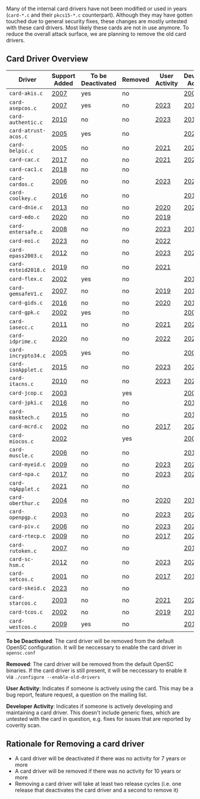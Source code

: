 Many of the internal card drivers have not been modified or used in years (`card-*.c` and their `pkcs15-*.c` counterpart). Although they may have gotten touched due to general security fixes, these changes are mostly untested with these card drivers. Most likely these cards are not in use anymore. To reduce the overall attack surface, we are planning to remove the old card drivers.

## Card Driver Overview

| Driver               | Support Added                                                                            | To be Deactivated | Removed | User Activity                                                    | Developer Activity |
| -------------------- | ---------------------------------------------------------------------------------------- | ----------------- | ------------- | ---------------------------------------------- | ---------------------------------------------------------------------------------------- |
| `card-akis.c`        | [2007](https://github.com/OpenSC/OpenSC/commit/60e3e1e6832fc04e67276a513e0cb591b0dc2583) | yes               | no            |                                                            | [2007](https://github.com/OpenSC/OpenSC/commit/f9476144182dcc1568518f436ec8e5368841902a) |
| `card-asepcos.c`     | [2007](https://github.com/OpenSC/OpenSC/commit/87708593154ad96ac9e8d8dec5d066e0387db0b2) | yes               | no            | [2023](https://github.com/OpenSC/OpenSC/issues/2832) | [2014](https://github.com/OpenSC/OpenSC/commit/b1b5a39ffad95814901d1955360555d9b3608c5e) |
| `card-authentic.c`   | [2010](https://github.com/OpenSC/OpenSC/commit/1a58c429cbed13bed30e561896e747e3051a6d15) | no                | no            | [2023](https://github.com/OpenSC/OpenSC/issues/2693) | [2018](https://github.com/OpenSC/OpenSC/commit/098eed146f50f0375bd41d70116f9dd9ebc4dde4) |
| `card-atrust-acos.c` | [2005](https://github.com/OpenSC/OpenSC/commit/cbb32e02e13f77d65790279794a17895336cbcae) | yes               | no            |                                                            | [2020](https://github.com/OpenSC/OpenSC/commit/723129bc123699ef72332ed106628236b96bd20d) |
| `card-belpic.c`      | [2005](https://github.com/OpenSC/OpenSC/commit/a6ba20a1e3d00b8cf0049c1f7b48b819f0b2d5b4) | no                | no            | [2021](https://github.com/OpenSC/OpenSC/issues/2305) | [2021](https://github.com/OpenSC/OpenSC/commit/9d6ddaef13472cb7aaafc1b418937493f44bc422) |
| `card-cac.c`         | [2017](https://github.com/OpenSC/OpenSC/commit/777e2a3751e3f6d53f056c98e9e20e42af674fb1) | no                | no            | [2021](https://github.com/OpenSC/OpenSC/issues/2386) | [2020](https://github.com/OpenSC/OpenSC/commit/704afd0e2ddbaceb96d3861579244358b6eef326) |
| `card-cac1.c`        | [2018](https://github.com/Jakuje/OpenSC/commit/90fbc57f75585a1faed9175260559c1afffe0bcb) | no                | no            | | |
| `card-cardos.c`      | [2006](https://github.com/OpenSC/OpenSC/commit/823bbffbe65f1511849428637cd216c82ddbac2c) | no                | no            | [2023](https://github.com/OpenSC/OpenSC/issues/2784) | [2021](https://github.com/OpenSC/OpenSC/commit/d6ec00c8707d565df156eaefe54377105a51c72c) |
| `card-coolkey.c`     | [2016](https://github.com/OpenSC/OpenSC/commit/790ed5fcd7a3189c2df686daebe02f43ae5a72c3) | no                | no            |                                                            | [2018](https://github.com/OpenSC/OpenSC/commit/abdbb9d8c09146cd0bfbb5ef8861c1f3a14a83c7) |
| `card-dnie.c`        | [2013](https://github.com/OpenSC/OpenSC/commit/63ce563d76f0c4003b248654f09dd9b2af1b1069) | no                | no            | [2020](https://github.com/OpenSC/OpenSC/issues/2258) | [2020](https://github.com/OpenSC/OpenSC/commit/57a391f16cd69cedf02d5b326a689d19a985de11) |
| `card-edo.c`         | [2020](https://github.com/OpenSC/OpenSC/commit/d4a9405bf4e9ca4c1abecc9307c0b75664fc9639) | no                | no            | [2019](https://github.com/OpenSC/OpenSC/issues/1831) |  |
| `card-entersafe.c`   | [2008](https://github.com/OpenSC/OpenSC/commit/27d00f9265e053c574690d9cf27d4d579d29a09d) | no                | no            | [2023](https://github.com/OpenSC/OpenSC/issues/2815) | [2017](https://github.com/OpenSC/OpenSC/commit/45e1732bb5b020ceaf1892527c784294b28b67a8) |
| `card-eoi.c`         | [2023](https://github.com/OpenSC/OpenSC/commit/4340b757e0d93e5593f8a6062ed2b93b38f3e303) | no                | no            | [2022](https://github.com/OpenSC/OpenSC/issues/2564) |  |
| `card-epass2003.c`   | [2012](https://github.com/OpenSC/OpenSC/commit/00b069a08e43397e02571674d105c38b5967f459) | no                | no            | [2023](https://github.com/OpenSC/OpenSC/issues/2856) | [2023](https://github.com/OpenSC/OpenSC/commit/6341c1984c043dbd68dd7d62b743c02f3534301b) |
| `card-esteid2018.c`  | [2019](https://github.com/OpenSC/OpenSC/commit/b3d4a0d69a8f56c417e6ee141b57d358f7f58163) | no                | no            | [2021](https://github.com/OpenSC/OpenSC/issues/2429) |  |
| `card-flex.c`        | [2002](https://github.com/OpenSC/OpenSC/commit/9dc705491907727b554cf11eb4124b55ecdb9ea4) | yes               | no            |                                                      | [2010](https://github.com/OpenSC/OpenSC/commit/7d935df1bc65022ef80a40f8721f0fa8e3709289) |
| `card-gemsafeV1.c`   | [2007](https://github.com/OpenSC/OpenSC/commit/07e6b23a266f051666aa375b5cb6d43ad2d9cb3a) |no                | no             | [2019](https://github.com/OpenSC/OpenSC/issues/1871) | [2019](https://github.com/OpenSC/OpenSC/pull/1872/commits/ba3108d1bd6368e410243a34ed6cfa94ad78f32a) |
| `card-gids.c`        | [2016](https://github.com/OpenSC/OpenSC/commit/6a243449a0169ac7722408c23f1fd04f44b03877) | no                | no            | [2020](https://github.com/OpenSC/OpenSC/issues/2084) | [2019](https://github.com/OpenSC/OpenSC/commit/b59456b6e4fdcdbc1be31b70ad94ac61f5f5b8f8) |
| `card-gpk.c`         | [2002](https://github.com/OpenSC/OpenSC/commit/b4063302bf694f579aec1e83f6bcb7d13189e842) | yes               | no            |                                                            | [2007](https://github.com/OpenSC/OpenSC/commit/a8908b8548e02d320376844b3d9668f0f89b3c29) |
| `card-iasecc.c`      | [2011](https://github.com/OpenSC/OpenSC/commit/57b7a81c3a3233e93e9b60927103b26f9a20463e) | no                | no            | [2021](https://github.com/OpenSC/OpenSC/issues/2303) | [2021](https://github.com/OpenSC/OpenSC/pull/2279/commits/59cd37f38737e31583694da23cbc12a7fd25421d) |
| `card-idprime.c`     | [2020](https://github.com/OpenSC/OpenSC/commit/f61d9b3b53aa97c3dad6f8d065c989786662878a) | no                | no            | [2022](https://github.com/OpenSC/OpenSC/issues/2589) | [2023](https://github.com/OpenSC/OpenSC/commit/232265dadfad61501478b2dda58cf72ca4379259) |
| `card-incrypto34.c`  | [2005](https://github.com/OpenSC/OpenSC/commit/90d1b0cc9c2ad226e07ce4d811d29f5f6409ee63) | yes               | no            |                                                      | [2007](https://github.com/OpenSC/OpenSC/commit/a2f622a21521cb350541894d80e3266b5f2f5612) |
| `card-isoApplet.c`   | [2015](https://github.com/OpenSC/OpenSC/commit/48bd6b09645014365a2be8361d113757a1736814) | no                | no            | [2023](https://github.com/OpenSC/OpenSC/issues/2704) | [2023](https://github.com/OpenSC/OpenSC/commit/84320d2f6d2b05e54286ca565617d010d73a2adb) |
| `card-itacns.c`      | [2010](https://github.com/OpenSC/OpenSC/commit/71cdef0ed255b63f34246960d3c9c36c2d2f8989) | no                | no            | [2023](https://github.com/OpenSC/OpenSC/issues/2763) | [2022](https://github.com/OpenSC/OpenSC/commit/1708c065f1ff2f754e9756de69ab3a3139a255bb) |
| `card-jcop.c`        | [2003](https://github.com/OpenSC/OpenSC/commit/8a4a5f033107ce0e3e8224a62a7e86dd3191f2c3) |                   | yes           |                                                            | [2003](https://github.com/OpenSC/OpenSC/commit/f761d1504fa0d173c79df30d9ef64aacf2909a2b) |
| `card-jpki.c`        | [2016](https://github.com/OpenSC/OpenSC/commit/33a16b4f4e6ad7de3eb223aeccb12510c0c4145f) | no                | no            |                                                            | [2017](https://github.com/OpenSC/OpenSC/commit/51ba288becc8b8040077ed248ba91c94f020b805) |
| `card-masktech.c`    | [2015](https://github.com/OpenSC/OpenSC/commit/976db5cb0400147e9108d434796d68c27f7b4c5c) | no                | no            |                                                            | [2015](https://github.com/OpenSC/OpenSC/commit/56c376489f4544d3f09bb71de675621ca51e6b12) |
| `card-mcrd.c`        | [2002](https://github.com/OpenSC/OpenSC/commit/8bbcb933a484f1a06453494f7aa0b33e4d694526) | no                | no            | [2017](https://github.com/OpenSC/OpenSC/issues/943)  | [2020](https://github.com/OpenSC/OpenSC/commit/57f37ffd8da04c88ee35fac84b5c90666cfefce8) |
| `card-miocos.c`      | [2002](https://github.com/OpenSC/OpenSC/commit/04dfc47d92ebfbccce826c4fcee970ea7f69c466) |                   | yes           |                                                                  | [2003](https://github.com/OpenSC/OpenSC/commit/30c094395aeea1cfc20b4c0a25dd8107ef809fd3) |
| `card-muscle.c`      | [2006](https://github.com/OpenSC/OpenSC/commit/50490acca0c32b37c71b8e86748648b7a2811ade) | no                | no            |                                                                  | [2015](https://github.com/OpenSC/OpenSC/commit/5898eab3732f73550b36b6dae4a947dfd0c6f4e2) |
| `card-myeid.c`       | [2009](https://github.com/OpenSC/OpenSC/commit/9da39d84629fe22492989b640fc9f7fcc30bb4fc) | no                | no            | [2023](https://github.com/OpenSC/OpenSC/issues/2804) | [2023](https://github.com/OpenSC/OpenSC/commit/d5e7459a3580a5486b43fffb66bd1aabddf5f504) |
| `card-npa.c`         | [2017](https://github.com/OpenSC/OpenSC/commit/a4f64d9439cf072e2c5ef0f8dd1cfd508b75242a) | no                | no            | [2023](https://github.com/OpenSC/OpenSC/issues/2726) | [2022](https://github.com/OpenSC/OpenSC/commit/0a7be07a715aa2589250d4fe3a0f953f5b5e4976) |
| `card-nqApplet.c`    | [2021](https://github.com/OpenSC/OpenSC/commit/2d183fe66262588941e7fb77f9f84264be1120ba) | no                | no            | | |
| `card-oberthur.c`    | [2004](https://github.com/OpenSC/OpenSC/commit/52c1b2d700f4d41b3bf04a76f94ce46a06f4898f) | no                | no            | [2020](https://github.com/OpenSC/OpenSC/issues/2047) | [2016](https://github.com/OpenSC/OpenSC/commit/e9786bfb345f9907ae1007f80d94f6eb3f773d59) |
| `card-openpgp.c`     | [2003](https://github.com/OpenSC/OpenSC/commit/0f32616c203ea38bccba235951d24642715dd2f1) | no                | no            | [2023](https://github.com/OpenSC/OpenSC/issues/2824) | [2023](https://github.com/OpenSC/OpenSC/commit/4e9f4e0ed2955b4ab52f829309ef51d8900564f9) |
| `card-piv.c`         | [2006](https://github.com/OpenSC/OpenSC/commit/b051b085846967795299e4bb92e19e1028b1048c) | no                | no            | [2023](https://github.com/OpenSC/OpenSC/issues/2833) | [2023](https://github.com/OpenSC/OpenSC/commit/dfeeac68f9cc3b26fe434ef7cfe046905a54b1d5) |
| `card-rtecp.c`       | [2009](https://github.com/OpenSC/OpenSC/commit/7931ded481170704ca047ae5442e5a6b2a299926) | no                | no            | [2017](https://github.com/OpenSC/OpenSC/issues/1082) | [2021](https://github.com/OpenSC/OpenSC/commit/570fc56c47524b9a23beddc0ab7426a31491c4ff) |
| `card-rutoken.c`     | [2007](https://github.com/OpenSC/OpenSC/commit/0ecc294ed8bea00c712e90b0db3ea29eef935730) | no                | no            |                                                                  | [2019](https://github.com/OpenSC/OpenSC/commit/3c1624676d486c951cc101a32a5b20ec31e2b52f) |
| `card-sc-hsm.c`      | [2012](https://github.com/OpenSC/OpenSC/commit/1a7ca328659fdcd11a4755dcab5645f9a2b6dff8) | no                | no            | [2023](https://github.com/OpenSC/OpenSC/issues/2826) | [2023](https://github.com/OpenSC/OpenSC/commit/a5b4950c623d465ea46a06856cdcd55d0a8d0820) |
| `card-setcos.c`      | [2001](https://github.com/OpenSC/OpenSC/commit/c344e28a9269353884cb7082a4f9830ea6a74bed) | no                | no            | [2017](https://github.com/OpenSC/OpenSC/issues/1009) | [2016](https://github.com/OpenSC/OpenSC/commit/74493ca73f8e3c21c098fecb42a7a08ead85e197) |
| `card-skeid.c`       | [2023](https://github.com/OpenSC/OpenSC/commit/d952a9fa3d0e2becc684c3a2529173d3d151f817) | no                | no            | | |
| `card-starcos.c`     | [2003](https://github.com/OpenSC/OpenSC/commit/ac1c926cc828f577950d46b872763f6a4b45b3fc) | no                | no            | [2021](https://github.com/OpenSC/OpenSC/issues/2460) | [2022](https://github.com/OpenSC/OpenSC/commit/9ac0583e91b1b59bd9dc55b2376ff0be944afe55) |
| `card-tcos.c`        | [2002](https://github.com/OpenSC/OpenSC/commit/709727d469954f09f96492a219ecb60b334a62a2) | no                | no            | [2019](https://github.com/OpenSC/OpenSC/issues/1869) | [2019](https://github.com/OpenSC/OpenSC/commit/187d908feb5867a7d44604e02c02c2131285f74b) |
| `card-westcos.c`     | [2009](https://github.com/OpenSC/OpenSC/commit/d3201511c7efc5d30c9105a1c92dac63f4af4808) | yes                | no            |                                                                  | [2010](https://github.com/OpenSC/OpenSC/commit/c3de15d2d08061cd6b2a0fabbdaaa7b8a6ede1fa) |

**To be Deactivated**: The card driver will be removed from the default OpenSC configuration. It will be neccessary to enable the card driver in `opensc.conf`

**Removed**: The card driver will be removed from the default OpenSC binaries. If the card driver is still present, it will be neccessary to enable it via `./configure --enable-old-drivers`

**User Activity**: Indicates if someone is actively using the card. This may be a bug report, feature request, a question on the mailing list.

**Developer Activity**: Indicates if someone is actively developing and maintaining a card driver. This doesn't include generic fixes, which are untested with the card in question, e.g. fixes for issues that are reported by coverity scan.



## Rationale for Removing a card driver

- A card driver will be deactivated if there was no activity for 7 years or more
- A card driver will be removed if there was no activity for 10 years or more
- Removing a card driver will take at least two release cycles (i.e. one release that deactivates the card driver and a second to remove it)